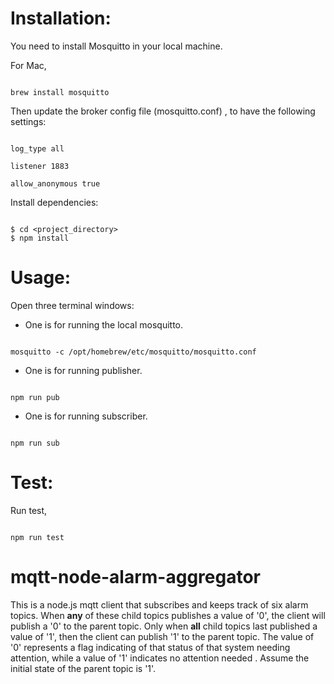 # Installation:

You need to install Mosquitto in your local machine.

For Mac,

```

brew install mosquitto

```

Then update the broker config file (mosquitto.conf) , to have the following settings:

```

log_type all

listener 1883

allow_anonymous true

```

Install dependencies:

```

$ cd <project_directory>
$ npm install

```

# Usage:

Open three terminal windows:

- One is for running the local mosquitto.

```

mosquitto -c /opt/homebrew/etc/mosquitto/mosquitto.conf

```

- One is for running publisher.

```

npm run pub

```

- One is for running subscriber.

```

npm run sub

```

# Test:

Run test,

```

npm run test

```

# mqtt-node-alarm-aggregator

This is a node.js mqtt client that subscribes and keeps track of six alarm topics. When **any** of these child topics publishes a value of '0', the client will publish a '0' to the parent topic. Only when **all** child topics last published a value of '1', then the client can publish '1' to the parent topic. The value of '0' represents a flag indicating of that status of that system needing attention, while a value of '1' indicates no attention needed . Assume the initial state of the parent topic is '1'.
